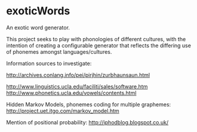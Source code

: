 exoticWords
===========

An exotic word generator.

This project seeks to play with phonologies of different cultures, with the intention of creating a configurable generator that reflects the differing use of phonemes amongst languages/cultures.


Information sources to investigate:

http://archives.conlang.info/pei/pirjhin/zurbhaunsaun.html

http://www.linguistics.ucla.edu/faciliti/sales/software.htm
http://www.phonetics.ucla.edu/vowels/contents.html

Hidden Markov Models, phonemes coding for multiple graphemes:
http://project.uet.itgo.com/markov_model.htm

Mention of positional probability:
http://iphodblog.blogspot.co.uk/ 
